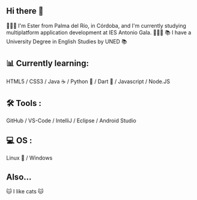 ## Hi there 👋


👩🏻‍💻 I'm Ester from Palma del Río, in Córdoba, and I'm currently studying multiplatform application development at IES Antonio Gala. 👩🏻‍💻
📚 I have a University Degree in English Studies by UNED 📚

## 📊 Currently learning:
HTML5 / CSS3 / Java ☕ / Python 🐍 / Dart 🎯 / Javascript / Node.JS

## 🛠 Tools :
GitHub / VS-Code / IntelliJ / Eclipse / Android Studio

## 💻 OS :
Linux 🐧 / Windows 

## Also...

🐱 I like cats 🐱

